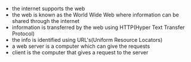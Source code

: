- the internet supports the web
- the web is known as the World Wide Web where information can be shared through the internet
- information is transferred by the web using HTTP(Hyper Text Transfer Protocol)
- the info is identified using URL's(Uniform Resource Locators)
- a web server is a computer which can give the requests
- client is the computer that gives a request to the server